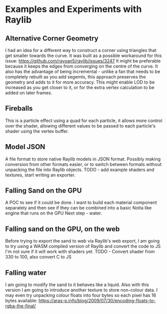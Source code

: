 # Examples and Experiments with Raylib

## Alternative Corner Geometry

I had an idea for a different way to construct a corner using triangles that get smaller towards the curve.
It was built as a possible workaround for this issue: https://github.com/raysan5/raylib/issues/3247
It might be preferable because it keeps the edges from converging on the centre of the curve.
It also has the advantage of being incremental - unlike a fan that needs to be completely rebuilt as you add segemts, this approach preserves the geometry and adds to it for more accuracy.
This might enable LOD to be increased as you get closer to it, or for the extra vertex calculation to be added on later frames.

## Fireballs

This is a particle effect using a quad for each particle, it allows more control over the shader, allowing different values to be passed to each particle's shader using the vertex buffer.

## Model JSON

A file format to store native Raylib models in JSON format.
Possibly making conversion from other formats easier, or to switch between formats without unpacking the file into Raylib objects.
TODO - add example shaders and textures, start writing an exporter.

## Falling Sand on the GPU

A POC to see if it could be done.
I want to build each material component separately and then see if they can be combined into a basic Noita like engine that runs on the GPU
Next step - water.

## Falling sand on the GPU, on the web

Before trying to export the sand to web via Raylib's web export, I am going to try using a WASM compiled version of Raylib and convert the code to JS
I'm not sure if it will work with shaders yet.
TODO - Convert shader from 330 to 100, also convert C to JS

## Falling water

I am going to modify the sand to it behaves like a liquid.
Also with this version I am going to introduce another texture to store non-colour data.
I may even try unpacking colour floats into four bytes so each pixel has 16 bytes available: https://aras-p.info/blog/2009/07/30/encoding-floats-to-rgba-the-final/
